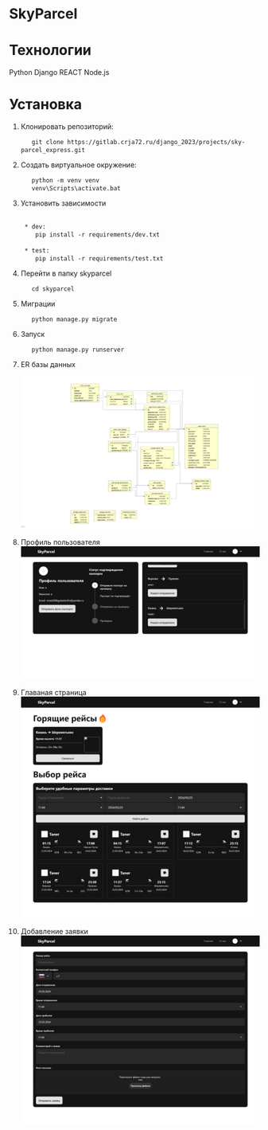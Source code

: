 # SkyParcel



# Технологии

Python 
Django 
REACT
Node.js

# Установка


1. Клонировать репозиторий:

   ```shell
      git clone https://gitlab.crja72.ru/django_2023/projects/sky-parcel_express.git
   ```
2. Создать виртуальное окружение:

   ```shell
      python -m venv venv
      venv\Scripts\activate.bat
   ```
   
3. Установить зависимости

   ```shell
       
    * dev:
       pip install -r requirements/dev.txt

    * test:
       pip install -r requirements/test.txt
   ```
   
4. Перейти в папку skyparcel

   ```shell
      cd skyparcel
   ```

5. Миграции

   ```shell
      python manage.py migrate
   ```

6. Запуск

   ```shell
      python manage.py runserver
   ```
   
7. ER базы данных
   
     ![ER базы данных](ER.jpg)
8. Профиль пользователя
      ![Профиль пользователя](SH/profile.png)
9. Главаная страница
      ![Главаная страница](SH/main.png)
10. Добавление заявки
      ![Добавление заявки](SH/application.png)
